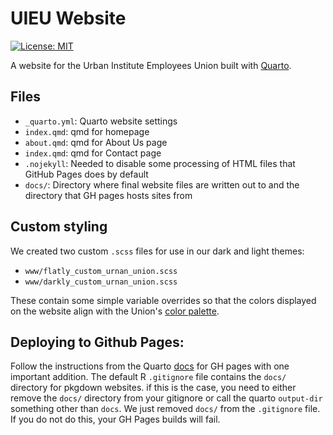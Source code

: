 # UIEU Website
[![License: MIT](https://img.shields.io/badge/License-MIT-yellow.svg)](https://opensource.org/licenses/MIT)

A website for the Urban Institute Employees Union built with [Quarto](https://quarto.org/docs/websites/#:~:text=Quarto%20Websites%20are%20a%20convenient,rendering%20options%2C%20and%20visual%20style.).


## Files

- `_quarto.yml`: Quarto website settings
- `index.qmd`: qmd for homepage
- `about.qmd`: qmd for About Us page
- `index.qmd`: qmd for Contact page
- `.nojekyll`: Needed to disable some processing of HTML files that GitHub Pages does by default
- `docs/`: Directory where final website files are written out to and the directory that GH pages hosts sites from

## Custom styling

We created two custom `.scss` files for use in our dark and light themes:

- `www/flatly_custom_urnan_union.scss`
- `www/darkly_custom_urnan_union.scss`

These contain some simple variable overrides so that the colors displayed on the website align with the Union's [color palette](https://coolors.co/1f3ca3-d4e6b5-4d8b31-cc6600-98c1d9). 


## Deploying to Github Pages:

Follow the instructions from the Quarto [docs](https://quarto.org/docs/websites/publishing-websites.html) for GH pages with one important addition. The default R `.gitignore` file contains the  `docs/` directory for pkgdown websites. if this is the case, you need to either remove the `docs/` directory from your gitignore or call the quarto `output-dir` something other than `docs`. We just removed `docs/` from the `.gitignore` file. If you do not do this, your GH Pages builds will fail. 